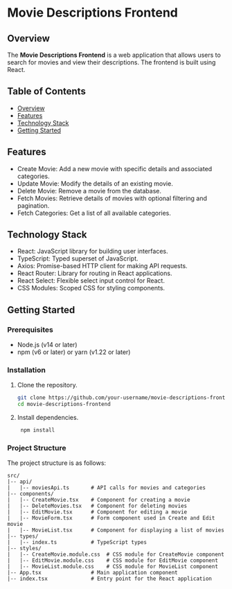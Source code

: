 # Movie Descriptions Frontend

## Overview

The **Movie Descriptions Frontend** is a web application that allows users to search for movies and view their descriptions. The frontend is built using React.

## Table of Contents

- [Overview](#overview)
- [Features](#features)
- [Technology Stack](#technology-stack)
- [Getting Started](#getting-started)

## Features
- Create Movie: Add a new movie with specific details and associated categories.
- Update Movie: Modify the details of an existing movie.
- Delete Movie: Remove a movie from the database.
- Fetch Movies: Retrieve details of movies with optional filtering and pagination.
- Fetch Categories: Get a list of all available categories.

## Technology Stack
- React: JavaScript library for building user interfaces.
- TypeScript: Typed superset of JavaScript.
- Axios: Promise-based HTTP client for making API requests.
- React Router: Library for routing in React applications.
- React Select: Flexible select input control for React.
- CSS Modules: Scoped CSS for styling components.

## Getting Started
### Prerequisites
- Node.js (v14 or later)
- npm (v6 or later) or yarn (v1.22 or later)

### Installation
1. Clone the repository.
   ```sh
   git clone https://github.com/your-username/movie-descriptions-frontend.git
   cd movie-descriptions-frontend
   ```
   
2. Install dependencies.
   ```sh
    npm install
    ```

### Project Structure
The project structure is as follows:
```
src/
|-- api/
|   |-- moviesApi.ts       # API calls for movies and categories
|-- components/
|   |-- CreateMovie.tsx    # Component for creating a movie
|   |-- DeleteMovies.tsx   # Component for deleting movies
|   |-- EditMovie.tsx      # Component for editing a movie
|   |-- MovieForm.tsx      # Form component used in Create and Edit movie
|   |-- MovieList.tsx      # Component for displaying a list of movies
|-- types/
|   |-- index.ts           # TypeScript types
|-- styles/
|   |-- CreateMovie.module.css  # CSS module for CreateMovie component
|   |-- EditMovie.module.css    # CSS module for EditMovie component
|   |-- MovieList.module.css    # CSS module for MovieList component
|-- App.tsx                # Main application component
|-- index.tsx              # Entry point for the React application
```


